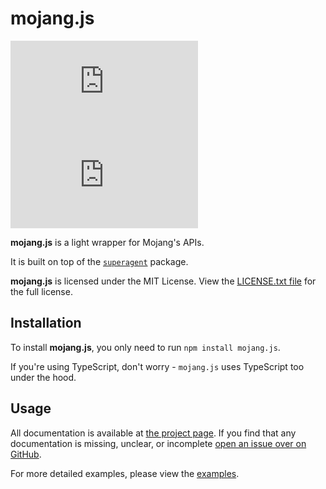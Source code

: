 # mojang.js
![npm](https://img.shields.io/npm/v/mojang.js?style=flat-square) ![GitHub](https://img.shields.io/github/license/tecc/mojang.js?style=flat-square)

**mojang.js** is a light wrapper for Mojang's APIs.

It is built on top of the [`superagent`](https://npmjs.com/package/superagent) package.

**mojang.js** is licensed under the MIT License.
View the [LICENSE.txt file](./LICENSE.txt) for the full license.

## Installation

To install **mojang.js**, you only need to run `npm install mojang.js`.

If you're using TypeScript, don't worry - `mojang.js` uses TypeScript too under the hood.

## Usage

All documentation is available at [the project page](https://tecc.me/mojang.js). 
If you find that any documentation is missing, unclear, or incomplete [open an issue over on GitHub](https://github.com/tecc/mojang.js/issues).

For more detailed examples, please view the [examples](./examples).